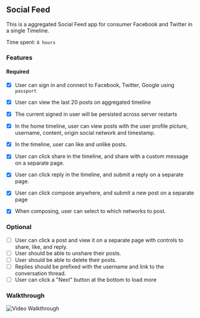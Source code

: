 ## Social Feed

This is a aggregated Social Feed app for consumer Facebook and Twitter in a single Timeline.


Time spent: `8 hours`

### Features

#### Required

- [x] User can sign in and connect to Facebook, Twitter, Google using `passport`
- [x] User can view the last 20 posts on aggregated timeline
- [x] The current signed in user will be persisted across server restarts
- [x] In the home timeline, user can view posts with the user profile picture, username, content, origin social network and timestamp.
- [x] In the timeline, user can like and unlike posts.
- [x] User can click share in the timeline, and share with a custom message on a separate page. 
- [x] User can click reply in the timeline, and submit a reply on a separate page.
- [x] User can click compose anywhere, and submit a new post on a separate page
- [x] When composing, user can select to which networks to post.


### Optional

- [ ] User can click a post and view it on a separate page with controls to share, like, and reply.
- [ ] User should be able to unshare their posts.
- [ ] User should be able to delete their posts.
- [ ] Replies should be prefixed with the username and link to the conversation thread.
- [ ] User can click a "Next" button at the bottom to load more 

### Walkthrough

![Video Walkthrough](...)




